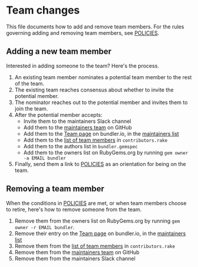 # Team changes

This file documents how to add and remove team members. For the rules governing adding and removing team members, see [POLICIES](../POLICIES.md).

## Adding a new team member

Interested in adding someone to the team? Here's the process.

1. An existing team member nominates a potential team member to the rest of the team.
1. The existing team reaches consensus about whether to invite the potential member.
1. The nominator reaches out to the potential member and invites them to join the team.
1. After the potential member accepts:
    - Invite them to the maintainers Slack channel
    - Add them to the [maintainers team][org_team] on GitHub
    - Add them to the [Team page][team] on bundler.io, in the [maintainers list][maintainers]
    - Add them to the [list of team members][list] in `contributors.rake`
    - Add them to the authors list in `bundler.gemspec`
    - Add them to the owners list on RubyGems.org by running `gem owner -a EMAIL bundler`
1. Finally, send them a link to [POLICIES](https://github.com/bundler/bundler/blob/master/doc/POLICIES.md#bundler-policies) as an orientation for being on the team.

## Removing a team member

When the conditions in [POLICIES](https://github.com/bundler/bundler/blob/master/doc/POLICIES.md#maintainer-team-guidelines) are met, or when team members choose to retire, here's how to remove someone from the team.

1. Remove them from the owners list on RubyGems.org by running `gem owner -r EMAIL bundler`.
1. Remove their entry on the [Team page][team] on bundler.io, in the [maintainers list][maintainers]
1. Remove them from the [list of team members][list] in `contributors.rake`
1. Remove them from the [maintainers team][org_team] on GitHub
1. Remove them from the maintainers Slack channel

[org_team]: https://github.com/orgs/bundler/teams/maintainers/members
[team]: https://bundler.io/contributors.html
[maintainers]: https://github.com/bundler/bundler-site/blob/02483d3f79f243774722b3fc18a471ca77b1c424/source/contributors.html.haml#L25
[list]: https://github.com/bundler/bundler-site/blob/02483d3f79f243774722b3fc18a471ca77b1c424/lib/tasks/contributors.rake#L8
